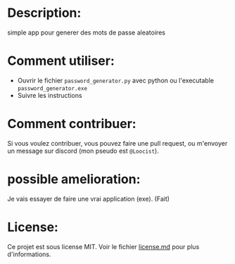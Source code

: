 # Description:
simple app pour generer des mots de passe aleatoires

# Comment utiliser:
- Ouvrir le fichier `password_generator.py` avec python ou l'executable `password_generator.exe`
- Suivre les instructions

# Comment contribuer:
Si vous voulez contribuer, vous pouvez faire une pull request, ou m'envoyer un message sur discord (mon pseudo est `@Loocist`).

# possible amelioration:
Je vais essayer de faire une vrai application (exe). (Fait)



# License:
Ce projet est sous license MIT. Voir le fichier [license.md](/license.md) pour plus d'informations.